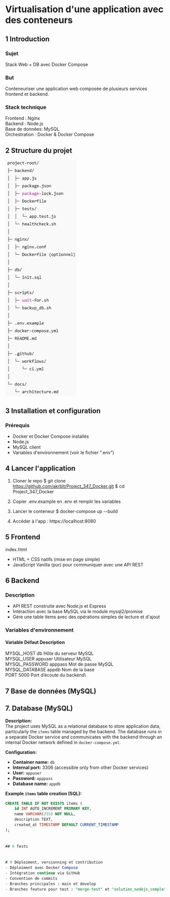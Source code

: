 # Virtualisation d'une application avec des conteneurs
## 1 Introduction
### Sujet
Stack Web + DB avec Docker Compose

### But
Conteneuriser une application web composée de plusieurs services frontend et backend.

### Stack technique
Frontend : Nginx\
Backend : Node.js\
Base de données: MySQL\
Orchestration : Docker & Docker Compose

## 2 Structure du projet
![alt text](img_1.png)

## 3 Installation et configuration
### Prérequis
- Docker et Docker Compose installés
- Node.js
- MySQL client
- Variables d'environnement (voir le fichier ".env")

## 4 Lancer l'application
1. Cloner le repo 
$ git clone https://github.com/akrblt/Project_347_Docker.git
$ cd Project_347_Docker

2. Copier .env.example en .env et remplir les variables
3. Lancer le conteneur $ docker-compose up --build

4. Accéder à l'app :
https://localhost:8080

## 5 Frontend
index.html
- HTML + CSS natifs (mise en page simple)
- JavaScript Vanilla (pur) pour communiquer avec une API REST

## 6 Backend
### Description
- API REST construite avec Node.js et Express
- Intéraction avec la base MySQL via le module mysql2/promise
- Gère une table items avec des opérations simples de lecture et d'ajout
  
### Variables d'environnement
#### Variable	    Défaut	    Description
MYSQL_HOST	    db	        Hôte du serveur MySQL\
MYSQL_USER	    appuser	    Utilisateur MySQL\
MYSQL_PASSWORD	apppass	    Mot de passe MySQL\
MYSQL_DATABASE	appdb	    Nom de la base\
PORT	        5000    	Port d’écoute du backend\

## 7 Base de données (MySQL)
## 7. Database (MySQL)

**Description:**  
The project uses MySQL as a relational database to store application data, particularly the `items` table managed by the backend. The database runs in a separate Docker service and communicates with the backend through an internal Docker network defined in `docker-compose.yml`.

**Configuration:**  
- **Container name:** `db`  
- **Internal port:** 3306 (accessible only from other Docker services)  
- **User:** `appuser`  
- **Password:** `apppass`  
- **Database name:** `appdb`  

**Example `items` table creation (SQL):**
```sql
CREATE TABLE IF NOT EXISTS items (
    id INT AUTO_INCREMENT PRIMARY KEY,
    name VARCHAR(255) NOT NULL,
    description TEXT,
    created_at TIMESTAMP DEFAULT CURRENT_TIMESTAMP
);


## 8 Tests


# 9 Déploiment, versionning et contribution
- Déploiment avec Docker Compose
- Intégration continue via GitHub
- Convention de commits
- Branches principales : main et develop
- Branches feature pour test : "merge-test" et "solution_nodejs_complete"
